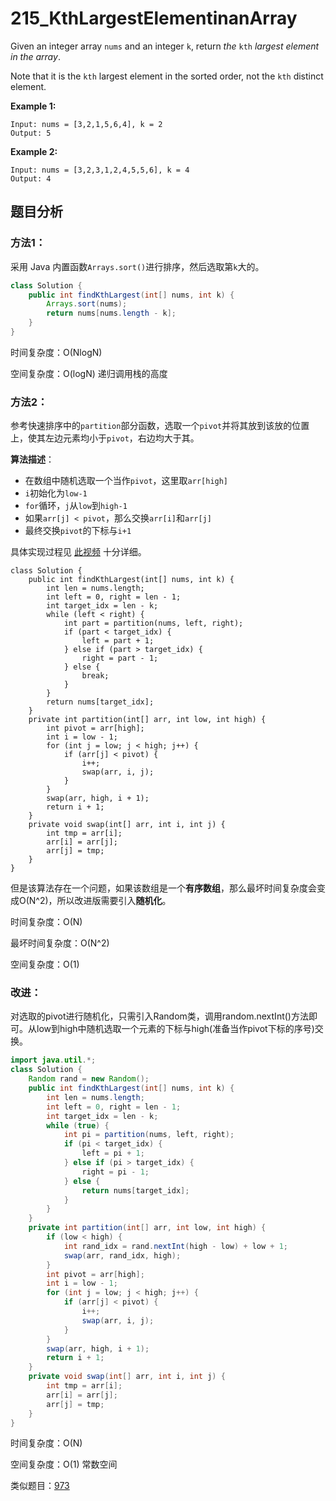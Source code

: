 # 215_KthLargestElementinanArray

Given an integer array `nums` and an integer `k`, return *the* `kth` *largest element in the array*.

Note that it is the `kth` largest element in the sorted order, not the `kth` distinct element.

 

**Example 1:**

```
Input: nums = [3,2,1,5,6,4], k = 2
Output: 5
```

**Example 2:**

```
Input: nums = [3,2,3,1,2,4,5,5,6], k = 4
Output: 4
```

## 题目分析

### 方法1：

采用 Java 内置函数`Arrays.sort()`进行排序，然后选取第`k`大的。

```java
class Solution {
    public int findKthLargest(int[] nums, int k) {
        Arrays.sort(nums);
        return nums[nums.length - k];
    }
}
```

时间复杂度：O(NlogN)

空间复杂度：O(logN) 递归调用栈的高度

### 方法2：

参考快速排序中的`partition`部分函数，选取一个`pivot`并将其放到该放的位置上，使其左边元素均小于`pivot`，右边均大于其。

**算法描述**：

- 在数组中随机选取一个当作`pivot`，这里取`arr[high]`
- `i`初始化为`low-1`
- `for`循环，`j`从`low`到`high-1`
- 如果`arr[j] < pivot`，那么交换`arr[i]`和`arr[j]`
- 最终交换`pivot`的下标与`i+1`

具体实现过程见 [此视频](https://www.youtube.com/watch?v=PgBzjlCcFvc&feature=emb_imp_woyt) 十分详细。

```
class Solution {
    public int findKthLargest(int[] nums, int k) {
        int len = nums.length;
        int left = 0, right = len - 1;
        int target_idx = len - k;
        while (left < right) {
            int part = partition(nums, left, right);
            if (part < target_idx) {
                left = part + 1;
            } else if (part > target_idx) {
                right = part - 1;
            } else {
                break;
            }
        }
        return nums[target_idx];
    }
    private int partition(int[] arr, int low, int high) {
        int pivot = arr[high];
        int i = low - 1;
        for (int j = low; j < high; j++) {
            if (arr[j] < pivot) {
                i++;
                swap(arr, i, j);
            }
        }
        swap(arr, high, i + 1);
        return i + 1;
    }
    private void swap(int[] arr, int i, int j) {
        int tmp = arr[i];
        arr[i] = arr[j];
        arr[j] = tmp;
    }
}
```

但是该算法存在一个问题，如果该数组是一个**有序数组**，那么最坏时间复杂度会变成O(N^2)，所以改进版需要引入**随机化**。

时间复杂度：O(N) 

最坏时间复杂度：O(N^2)

空间复杂度：O(1)

### 改进：

对选取的pivot进行随机化，只需引入Random类，调用random.nextInt()方法即可。从low到high中随机选取一个元素的下标与high(准备当作pivot下标的序号)交换。

```java
import java.util.*;
class Solution {
    Random rand = new Random();
    public int findKthLargest(int[] nums, int k) {
        int len = nums.length;
        int left = 0, right = len - 1;
        int target_idx = len - k;
        while (true) {
            int pi = partition(nums, left, right);
            if (pi < target_idx) {
                left = pi + 1;
            } else if (pi > target_idx) {
                right = pi - 1;
            } else {
                return nums[target_idx];
            }
        }
    }
    private int partition(int[] arr, int low, int high) {
        if (low < high) {
            int rand_idx = rand.nextInt(high - low) + low + 1;
            swap(arr, rand_idx, high);
        }
        int pivot = arr[high];
        int i = low - 1;
        for (int j = low; j < high; j++) {
            if (arr[j] < pivot) {
                i++;
                swap(arr, i, j);
            }
        }
        swap(arr, high, i + 1);
        return i + 1;
    }
    private void swap(int[] arr, int i, int j) {
        int tmp = arr[i];
        arr[i] = arr[j];
        arr[j] = tmp;
    }
}

```

时间复杂度：O(N)

空间复杂度：O(1) 常数空间

类似题目：[973](https://github.com/Einsgates/InterviewsPractice/blob/master/973_KClosestPointstoOrigin.md)

